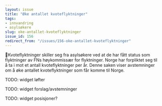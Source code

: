 ```yaml
---
layout: issue
title: "Øke antallet kvoteflyktninger"
tags:
- innvandring
- asylsøkere
slug: oke-antallet-kvoteflyktninger
issue_id: 156
redirect_from: "/issues/156-oke-antallet-kvoteflyktninger"
---
```


Kvoteflyktninger skiller seg fra asylsøkere ved at de har fått status som flyktninger av FNs høykommissær for flyktninger. Norge har forpliktet seg til å ta i mot et antall kvoteflyktninger per år. Denne saken viser avstemninger om å øke antallet kvoteflyktninger som får komme til Norge.

TODO: widget løfter

TODO: widget forslag/avstemninger

TODO: widget posisjoner?

